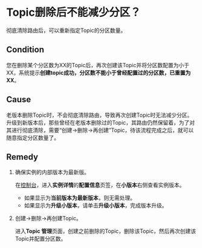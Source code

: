 # Topic删除后不能减少分区？

彻底清除路由后，可以重新指定Topic的分区数量。

## Condition

您在删除某个分区数为XX的Topic后，再次创建该Topic并将分区数配置为小于XX，系统提示**创建topic成功，分区数不能小于曾经配置过的分区数，已重置为XX**。

## Cause

老版本删除Topic时，不会彻底清除路由，导致再次创建Topic时无法减少分区。升级到新版本后，那些曾经在老版本删除过的Topic，其路由仍然保留着，为了对其进行彻底清除，需要“创建-\>删除-\>再创建”Topic，待该流程完成之后，就可以随意指定分区数量了。

## Remedy

1.  确保实例的内部版本为最新版。

    在[控制台](https://kafka.console.aliyun.com/?spm=a2c4g.11186623.2.22.6bf72638IfKzDm)，进入**实例详情**的**配置信息**页签，在**小版本**右侧查看实例版本。

    -   如果显示为**当前版本为最新版本**，则无需处理。
    -   如果显示为**升级小版本**，请单击**升级小版本**，完成版本升级。
2.  创建-\>删除-\>再创建Topic。

    进入**Topic 管理**页面，创建之前删除的Topic，删除该Topic，然后再次创建该Topic并配置分区数。


